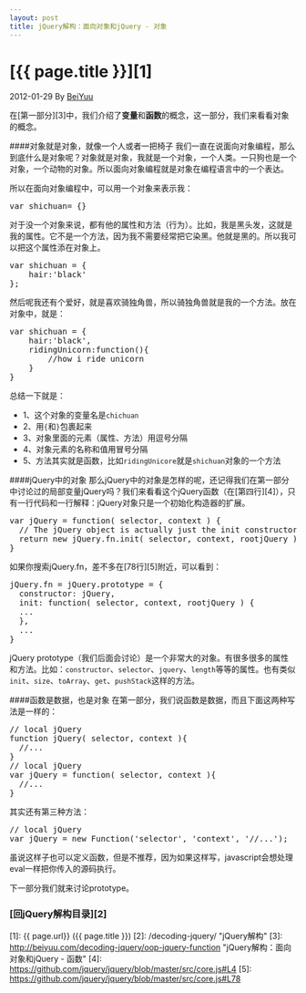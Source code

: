 ```yaml
---
layout: post
title: jQuery解构：面向对象和jQuery - 对象
---
```

# [{{ page.title }}][1]
2012-01-29 By [BeiYuu][]

在[第一部分][3]中，我们介绍了**变量**和**函数**的概念，这一部分，我们来看看对象的概念。

####对象就是对象，就像一个人或者一把椅子
我们一直在说面向对象编程，那么到底什么是对象呢？对象就是对象，我就是一个对象，一个人类。一只狗也是一个对象，一个动物的对象。所以面向对象编程就是对象在编程语言中的一个表达。

所以在面向对象编程中，可以用一个对象来表示我：

<pre class="prettyprint">
var shichuan= {}
</pre>

对于没一个对象来说，都有他的属性和方法（行为）。比如，我是黑头发，这就是我的属性。它不是一个方法，因为我不需要经常把它染黑。他就是黑的。所以我可以把这个属性添在对象上。

<pre class="prettyprint">
var shichuan = {
    hair:'black'
};
</pre>

然后呢我还有个爱好，就是喜欢骑独角兽，所以骑独角兽就是我的一个方法。放在对象中，就是：

<pre class="prettyprint">
var shichuan = {
    hair:'black',
    ridingUnicorn:function(){
        //how i ride unicorn
    }
}
</pre>

总结一下就是：

* 1、这个对象的变量名是`chichuan`
* 2、用`{`和`}`包裹起来
* 3、对象里面的元素（属性、方法）用逗号分隔
* 4、对象元素的名称和值用冒号分隔
* 5、方法其实就是函数，比如`ridingUnicore`就是`shichuan`对象的一个方法

####jQuery中的对象
那么jQuery中的对象是怎样的呢，还记得我们在第一部分中讨论过的局部变量jQuery吗？我们来看看这个jQuery函数（在[第四行][4]），只有一行代码和一行解释：jQuery对象只是一个初始化构造器的扩展。

<pre class="prettyprint">
var jQuery = function( selector, context ) {
  // The jQuery object is actually just the init constructor 'enhanced'
  return new jQuery.fn.init( selector, context, rootjQuery );
}
</pre>

如果你搜索jQuery.fn，差不多在[78行][5]附近，可以看到：
<pre class="prettyprint">
jQuery.fn = jQuery.prototype = {
  constructor: jQuery,
  init: function( selector, context, rootjQuery ) {
  ...
  },
  ...
}
</pre>

jQuery prototype（我们后面会讨论）是一个非常大的对象。有很多很多的属性和方法。比如：`constructor`、`selector`、`jquery`、`length`等等的属性。也有类似`init`、`size`、`toArray`、`get`、`pushStack`这样的方法。

####函数是数据，也是对象
在第一部分，我们说函数是数据，而且下面这两种写法是一样的：
<pre class="prettyprint">
// local jQuery
function jQuery( selector, context ){
  //...
}
// local jQuery
var jQuery = function( selector, context ){
  //...
}
</pre>

其实还有第三种方法：
<pre class="prettyprint">
// local jQuery
var jQuery = new Function('selector', 'context', '//...');
</pre>

虽说这样子也可以定义函数，但是不推荐，因为如果这样写，javascript会想处理eval一样把你传入的源码执行。

下一部分我们就来讨论prototype。


### [回jQuery解构目录][2]
[BeiYuu]:    http://beiyuu.com  "BeiYuu"
[jQuery]:   http://jquery.com/ "jQuery"
[1]:    {{ page.url}}  ({{ page.title }})
[2]:    /decoding-jquery/ "jQuery解构"
[3]:    http://beiyuu.com/decoding-jquery/oop-jquery-function "jQuery解构：面向对象和jQuery - 函数"
[4]:    https://github.com/jquery/jquery/blob/master/src/core.js#L4
[5]:    https://github.com/jquery/jquery/blob/master/src/core.js#L78
